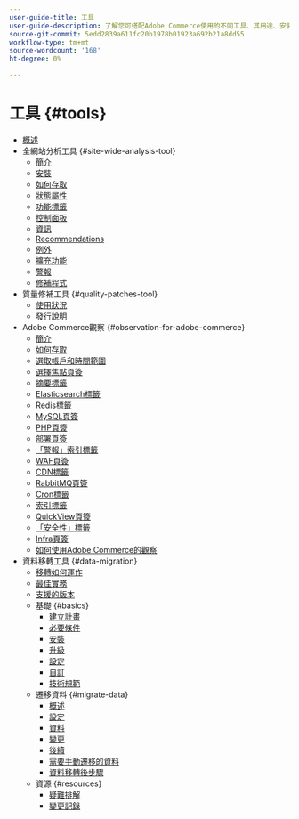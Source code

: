 ```yaml
---
user-guide-title: 工具
user-guide-description: 了解您可搭配Adobe Commerce使用的不同工具、其用途、安裝程式，以及如何取得存取權。
source-git-commit: 5edd2839a611fc20b1978b01923a692b21a8dd55
workflow-type: tm+mt
source-wordcount: '168'
ht-degree: 0%

---
```



# 工具 {#tools}

- [概述](overview.md)
- 全網站分析工具 {#site-wide-analysis-tool}
   - [簡介](site-wide-analysis-tool/intro.md)
   - [安裝](site-wide-analysis-tool/installation.md)
   - [如何存取](site-wide-analysis-tool/access.md)
   - [狀態屬性](site-wide-analysis-tool/status.md)
   - [功能標籤](site-wide-analysis-tool/features-tabs.md)
   - [控制面板](site-wide-analysis-tool/dashboard.md)
   - [資訊](site-wide-analysis-tool/information.md)
   - [Recommendations](site-wide-analysis-tool/recommendations.md)
   - [例外](site-wide-analysis-tool/exceptions.md)
   - [擴充功能](site-wide-analysis-tool/extensions.md)
   - [警報](site-wide-analysis-tool/alerts.md)
   - [修補程式](site-wide-analysis-tool/patches.md)
- 質量修補工具 {#quality-patches-tool}
   - [使用狀況](quality-patches-tool/usage.md)
   - [發行說明](quality-patches-tool/release-notes.md)
- Adobe Commerce觀察 {#observation-for-adobe-commerce}
   - [簡介](observation-for-adobe-commerce/intro.md)
   - [如何存取](observation-for-adobe-commerce/access.md)
   - [選取帳戶和時間範圍](observation-for-adobe-commerce/selecting-the-account.md)
   - [選擇焦點頁簽](observation-for-adobe-commerce/choosing-focus-tabs.md)
   - [摘要標籤](observation-for-adobe-commerce/summary.md)
   - [Elasticsearch標籤](observation-for-adobe-commerce/elasticsearch.md)
   - [Redis標籤](observation-for-adobe-commerce/redis-tab.md)
   - [MySQL頁簽](observation-for-adobe-commerce/mysql-tab.md)
   - [PHP頁簽](observation-for-adobe-commerce/php-tab.md)
   - [部署頁簽](observation-for-adobe-commerce/deploy-tab.md)
   - [「警報」索引標籤](observation-for-adobe-commerce/alerts-tab.md)
   - [WAF頁簽](observation-for-adobe-commerce/waf-tab.md)
   - [CDN標籤](observation-for-adobe-commerce/cdn-tab.md)
   - [RabbitMQ頁簽](observation-for-adobe-commerce/rabbitmq-tab.md)
   - [Cron標籤](observation-for-adobe-commerce/cron-tab.md)
   - [索引標籤](observation-for-adobe-commerce/indexing-tab.md)
   - [QuickView頁簽](observation-for-adobe-commerce/oac-quickview-tab.md)
   - [「安全性」標籤](observation-for-adobe-commerce/security-tab.md)
   - [Infra頁簽](observation-for-adobe-commerce/oac-infra.md)
   - [如何使用Adobe Commerce的觀察](observation-for-adobe-commerce/how-to-use.md)
- 資料移轉工具 {#data-migration}
   - [移轉如何運作](data-migration-tool/how-migration-works.md)
   - [最佳實務](data-migration-tool/best-practices.md)
   - [支援的版本](data-migration-tool/supported-versions.md)
   - 基礎 {#basics}
      - [建立計畫](data-migration-tool/create-plan.md)
      - [必要條件](data-migration-tool/prerequisites.md)
      - [安裝](data-migration-tool/install.md)
      - [升級](data-migration-tool/upgrade.md)
      - [設定](data-migration-tool/configure.md)
      - [自訂](data-migration-tool/customize.md)
      - [技術規範](data-migration-tool/technical-specification.md)
   - 遷移資料 {#migrate-data}
      - [概述](data-migration-tool/migrate-data/overview.md)
      - [設定](data-migration-tool/migrate-data/settings.md)
      - [資料](data-migration-tool/migrate-data/data.md)
      - [變更](data-migration-tool/migrate-data/delta.md)
      - [後續](data-migration-tool/migrate-data/follow-up.md)
      - [需要手動遷移的資料](data-migration-tool/migrate-data/manual.md)
      - [資料移轉後步驟](data-migration-tool/migrate-data/post-migration.md)
   - 資源 {#resources}
      - [疑難排解](https://support.magento.com/hc/en-us/articles/360033020451)
      - [變更記錄](https://github.com/magento/data-migration-tool/blob/2.4/CHANGELOG.md)
